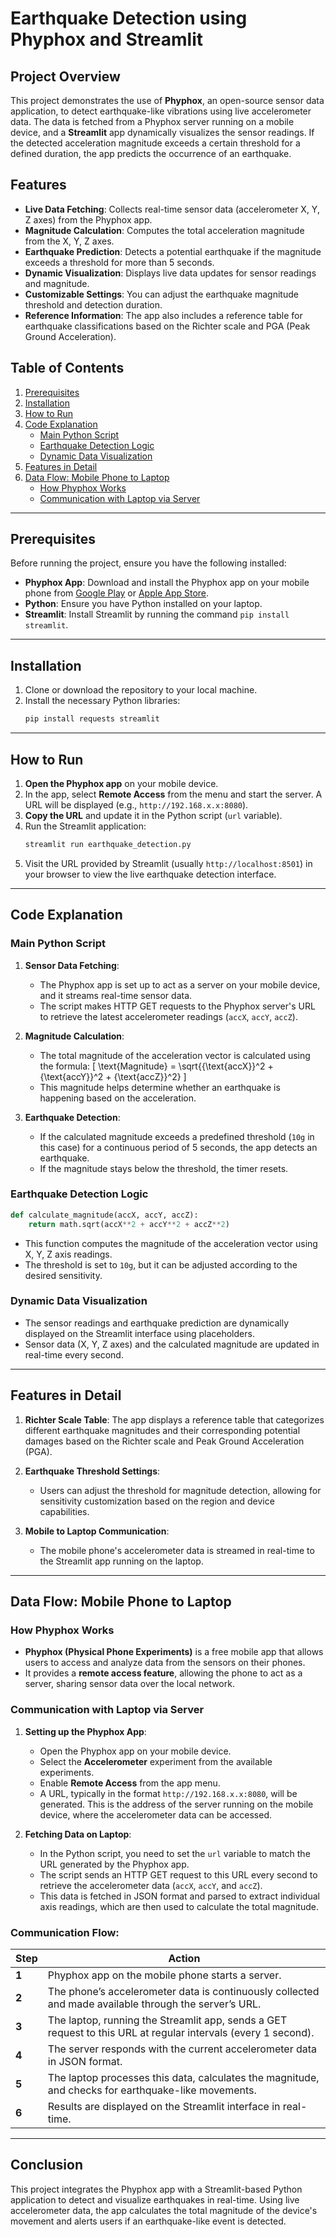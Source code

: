 

# Earthquake Detection using Phyphox and Streamlit

## Project Overview

This project demonstrates the use of **Phyphox**, an open-source sensor data application, to detect earthquake-like vibrations using live accelerometer data. The data is fetched from a Phyphox server running on a mobile device, and a **Streamlit** app dynamically visualizes the sensor readings. If the detected acceleration magnitude exceeds a certain threshold for a defined duration, the app predicts the occurrence of an earthquake.

## Features
- **Live Data Fetching**: Collects real-time sensor data (accelerometer X, Y, Z axes) from the Phyphox app.
- **Magnitude Calculation**: Computes the total acceleration magnitude from the X, Y, Z axes.
- **Earthquake Prediction**: Detects a potential earthquake if the magnitude exceeds a threshold for more than 5 seconds.
- **Dynamic Visualization**: Displays live data updates for sensor readings and magnitude.
- **Customizable Settings**: You can adjust the earthquake magnitude threshold and detection duration.
- **Reference Information**: The app also includes a reference table for earthquake classifications based on the Richter scale and PGA (Peak Ground Acceleration).

## Table of Contents

1. [Prerequisites](#prerequisites)
2. [Installation](#installation)
3. [How to Run](#how-to-run)
4. [Code Explanation](#code-explanation)
   - [Main Python Script](#main-python-script)
   - [Earthquake Detection Logic](#earthquake-detection-logic)
   - [Dynamic Data Visualization](#dynamic-data-visualization)
5. [Features in Detail](#features-in-detail)
6. [Data Flow: Mobile Phone to Laptop](#data-flow)
   - [How Phyphox Works](#how-phyphox-works)
   - [Communication with Laptop via Server](#communication-with-laptop-via-server)

---

## Prerequisites

Before running the project, ensure you have the following installed:

- **Phyphox App**: Download and install the Phyphox app on your mobile phone from [Google Play](https://play.google.com/store/apps/details?id=de.rwth_aachen.phyphox&hl=en_IN&pli=1) or [Apple App Store](https://apps.apple.com/app/phyphox/id1121278712).
- **Python**: Ensure you have Python installed on your laptop.
- **Streamlit**: Install Streamlit by running the command `pip install streamlit`.

---

## Installation

1. Clone or download the repository to your local machine.
2. Install the necessary Python libraries:
   ```bash
   pip install requests streamlit
   ```

---

## How to Run

1. **Open the Phyphox app** on your mobile device.
2. In the app, select **Remote Access** from the menu and start the server. A URL will be displayed (e.g., `http://192.168.x.x:8080`).
3. **Copy the URL** and update it in the Python script (`url` variable).
4. Run the Streamlit application:
   ```bash
   streamlit run earthquake_detection.py
   ```
5. Visit the URL provided by Streamlit (usually `http://localhost:8501`) in your browser to view the live earthquake detection interface.

---

## Code Explanation

### Main Python Script

1. **Sensor Data Fetching**: 
   - The Phyphox app is set up to act as a server on your mobile device, and it streams real-time sensor data.
   - The script makes HTTP GET requests to the Phyphox server's URL to retrieve the latest accelerometer readings (`accX`, `accY`, `accZ`).

2. **Magnitude Calculation**:
   - The total magnitude of the acceleration vector is calculated using the formula:
     \[
     \text{Magnitude} = \sqrt{{\text{accX}}^2 + {\text{accY}}^2 + {\text{accZ}}^2}
     \]
   - This magnitude helps determine whether an earthquake is happening based on the acceleration.

3. **Earthquake Detection**:
   - If the calculated magnitude exceeds a predefined threshold (`10g` in this case) for a continuous period of 5 seconds, the app detects an earthquake.
   - If the magnitude stays below the threshold, the timer resets.

### Earthquake Detection Logic

```python
def calculate_magnitude(accX, accY, accZ):
    return math.sqrt(accX**2 + accY**2 + accZ**2)
```
- This function computes the magnitude of the acceleration vector using X, Y, Z axis readings.
- The threshold is set to `10g`, but it can be adjusted according to the desired sensitivity.

### Dynamic Data Visualization

- The sensor readings and earthquake prediction are dynamically displayed on the Streamlit interface using placeholders.
- Sensor data (X, Y, Z axes) and the calculated magnitude are updated in real-time every second.

---

## Features in Detail

1. **Richter Scale Table**: The app displays a reference table that categorizes different earthquake magnitudes and their corresponding potential damages based on the Richter scale and Peak Ground Acceleration (PGA).
   
2. **Earthquake Threshold Settings**: 
   - Users can adjust the threshold for magnitude detection, allowing for sensitivity customization based on the region and device capabilities.

3. **Mobile to Laptop Communication**: 
   - The mobile phone's accelerometer data is streamed in real-time to the Streamlit app running on the laptop.

---

## Data Flow: Mobile Phone to Laptop

### How Phyphox Works

- **Phyphox (Physical Phone Experiments)** is a free mobile app that allows users to access and analyze data from the sensors on their phones.
- It provides a **remote access feature**, allowing the phone to act as a server, sharing sensor data over the local network.

### Communication with Laptop via Server

1. **Setting up the Phyphox App**:
   - Open the Phyphox app on your mobile device.
   - Select the **Accelerometer** experiment from the available experiments.
   - Enable **Remote Access** from the app menu.
   - A URL, typically in the format `http://192.168.x.x:8080`, will be generated. This is the address of the server running on the mobile device, where the accelerometer data can be accessed.
  
2. **Fetching Data on Laptop**:
   - In the Python script, you need to set the `url` variable to match the URL generated by the Phyphox app.
   - The script sends an HTTP GET request to this URL every second to retrieve the accelerometer data (`accX`, `accY`, and `accZ`).
   - This data is fetched in JSON format and parsed to extract individual axis readings, which are then used to calculate the total magnitude.

### Communication Flow:

| Step | Action |
|------|--------|
| **1** | Phyphox app on the mobile phone starts a server. |
| **2** | The phone’s accelerometer data is continuously collected and made available through the server’s URL. |
| **3** | The laptop, running the Streamlit app, sends a GET request to this URL at regular intervals (every 1 second). |
| **4** | The server responds with the current accelerometer data in JSON format. |
| **5** | The laptop processes this data, calculates the magnitude, and checks for earthquake-like movements. |
| **6** | Results are displayed on the Streamlit interface in real-time. |

---

## Conclusion

This project integrates the Phyphox app with a Streamlit-based Python application to detect and visualize earthquakes in real-time. Using live accelerometer data, the app calculates the total magnitude of the device's movement and alerts users if an earthquake-like event is detected.
